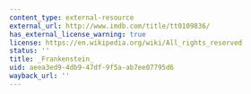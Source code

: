 ```yaml
---
content_type: external-resource
external_url: http://www.imdb.com/title/tt0109836/
has_external_license_warning: true
license: https://en.wikipedia.org/wiki/All_rights_reserved
status: ''
title: _Frankenstein_
uid: aeea3ed9-4db9-47df-9f5a-ab7ee07795d6
wayback_url: ''
---
```

